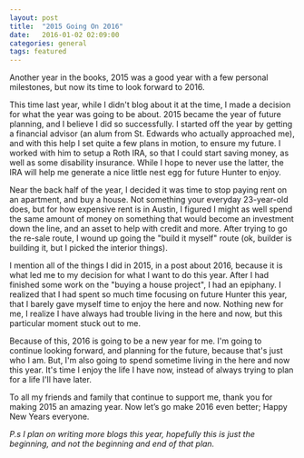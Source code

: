 ```yaml
---
layout: post
title:  "2015 Going On 2016"
date:   2016-01-02 02:09:00
categories: general
tags: featured 
---
```


Another year in the books, 2015 was a good year with a few personal milestones, but now its time to look forward to 2016.This time last year, while I didn't blog about it at the time, I made a decision for what the year was going to be about. 2015 became the year of future planning, and I believe I did so successfully. I started off the year by getting a financial advisor (an alum from St. Edwards who actually approached me), and with this help I set quite a few plans in motion, to ensure my future. I worked with him to setup a Roth IRA, so that I could start saving money, as well as some disability insurance. While I hope to never use the latter, the IRA will help me generate a nice little nest egg for future Hunter to enjoy.Near the back half of the year, I decided it was time to stop paying rent on an apartment, and buy a house. Not something your everyday 23-year-old does, but for how expensive rent is in Austin, I figured I might as well spend the same amount of money on something that would become an investment down the line, and an asset to help with credit and more. After trying to go the re-sale route, I wound up going the "build it myself" route (ok, builder is building it, but I picked the interior things).I mention all of the things I did in 2015, in a post about 2016, because it is what led me to my decision for what I want to do this year. After I had finished some work on the "buying a house project", I had an epiphany. I realized that I had spent so much time focusing on future Hunter this year, that I barely gave myself time to enjoy the here and now. Nothing new for me, I realize I have always had trouble living in the here and now, but this particular moment stuck out to me.Because of this, 2016 is going to be a new year for me. I'm going to continue looking forward, and planning for the future, because that's just who I am. But, I'm also going to spend sometime living in the here and now this year. It's time I enjoy the life I have now, instead of always trying to plan for a life I'll have later.To all my friends and family that continue to support me, thank you for making 2015 an amazing year. Now let’s go make 2016 even better; Happy New Years everyone._P.s I plan on writing more blogs this year, hopefully this is just the beginning, and not the beginning and end of that plan._